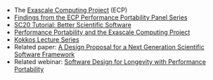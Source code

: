 <!-- design -->
  * The [Exascale Computing Project](https://www.exascaleproject.org/) (ECP)
  * [Findings from the ECP Performance Portability Panel Series](https://doi.org/10.6084/m9.figshare.13283714.v1)
  * [SC20 Tutorial: Better Scientific Software](https://doi.org/10.6084/m9.figshare.12994376.v3)
  * [Performance Portability and the Exascale Computing Project](https://bssw.io/blog_posts/performance-portability-and-the-exascale-computing-project)
  * [Kokkos Lecture Series](https://www.exascaleproject.org/event/kokkos-class-series)
  * Related paper: [A Design Proposal for a Next Generation Scientific Software Framework](https://doi.org/10.1007/978-3-319-27308-2_19)
  * Related webinar: [Software Design for Longevity with Performance Portability](https://bssw.io/events/webinar-software-design-for-longevity-with-performance-portability)
